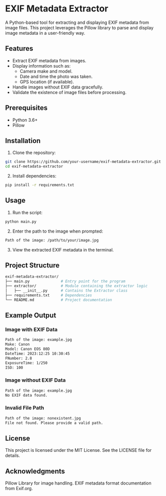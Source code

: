 # EXIF Metadata Extractor

A Python-based tool for extracting and displaying EXIF metadata from image files. This project leverages the Pillow library to parse and display image metadata in a user-friendly way.

## Features
- Extract EXIF metadata from images.
- Display information such as:
  - Camera make and model.
  - Date and time the photo was taken.
  - GPS location (if available).
- Handle images without EXIF data gracefully.
- Validate the existence of image files before processing.

## Prerequisites
- Python 3.6+
- Pillow

## Installation
1. Clone the repository:
```bash
git clone https://github.com/your-username/exif-metadata-extractor.git
cd exif-metadata-extractor
```
2. Install dependencies:
```bash
pip install -r requirements.txt
```

## Usage
1. Run the script:
```bash
python main.py
```
2. Enter the path to the image when prompted:
```bash
Path of the image: /path/to/your/image.jpg
```
3. View the extracted EXIF metadata in the terminal.

## Project Structure
```bash
exif-metadata-extractor/
├── main.py              # Entry point for the program
├── extractor/           # Module containing the extractor logic
│   ├── __init__.py      # Contains the Extractor class
├── requirements.txt     # Dependencies
└── README.md            # Project documentation
```

## Example Output
### Image with EXIF Data
```bash
Path of the image: example.jpg
Make: Canon
Model: Canon EOS 80D
DateTime: 2023:12:25 10:30:45
FNumber: 2.8
ExposureTime: 1/250
ISO: 100
```

### Image without EXIF Data
```bash
Path of the image: example.jpg
No EXIF data found.
```

### Invalid File Path
```bash
Path of the image: nonexistent.jpg
File not found. Please provide a valid path.
```

## License
This project is licensed under the MIT License. See the LICENSE file for details.

## Acknowledgments
Pillow Library for image handling.
EXIF metadata format documentation from Exif.org.
